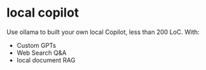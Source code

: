 # local copilot
Use ollama to built your own local Copilot, less than 200 LoC.
With:
- Custom GPTs
- Web Search Q&A
- local document RAG
